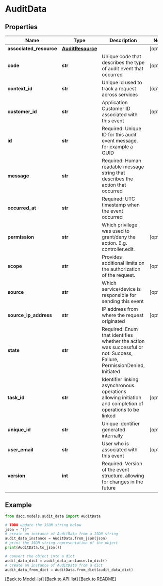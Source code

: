# AuditData


## Properties

Name | Type | Description | Notes
------------ | ------------- | ------------- | -------------
**associated_resource** | [**AuditResource**](AuditResource.md) |  | [optional] 
**code** | **str** | Unique code that describes the type of audit event that occurred | [optional] 
**context_id** | **str** | Unique id used to track a request across services | [optional] 
**customer_id** | **str** | Application Customer ID associated with this event | [optional] 
**id** | **str** | Required: Unique ID for this audit event message, for example a GUID | 
**message** | **str** | Required: Human readable message string that describes the action that occurred | 
**occurred_at** | **str** | Required: UTC timestamp when the event occurred | 
**permission** | **str** | Which privilege was used to grant/deny the action. E.g. controller.edit. | [optional] 
**scope** | **str** | Provides additional limits on the authorization of the request. | [optional] 
**source** | **str** | Which service/device is responsible for sending this event | [optional] 
**source_ip_address** | **str** | IP address from where the request originated | [optional] 
**state** | **str** | Required: Enum that identifies whether the action was successful or not: Success, Failure, PermissionDenied, Initiated | 
**task_id** | **str** | Identifier linking asynchronous operations allowing initiation and completion of operations to be linked | [optional] 
**unique_id** | **str** | Unique identifier generated internally | [optional] 
**user_email** | **str** | User who is associated with this event | [optional] 
**version** | **int** | Required: Version of the event structure, allowing for changes in the future | 

## Example

```python
from dscc.models.audit_data import AuditData

# TODO update the JSON string below
json = "{}"
# create an instance of AuditData from a JSON string
audit_data_instance = AuditData.from_json(json)
# print the JSON string representation of the object
print(AuditData.to_json())

# convert the object into a dict
audit_data_dict = audit_data_instance.to_dict()
# create an instance of AuditData from a dict
audit_data_from_dict = AuditData.from_dict(audit_data_dict)
```
[[Back to Model list]](../README.md#documentation-for-models) [[Back to API list]](../README.md#documentation-for-api-endpoints) [[Back to README]](../README.md)


